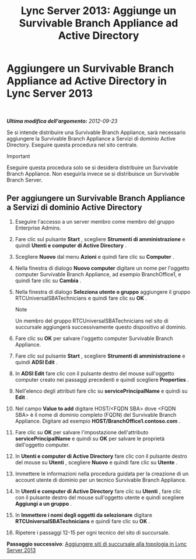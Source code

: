 ﻿---
title: "Lync Server 2013: Aggiunge un Survivable Branch Appliance ad Active Directory"
TOCTitle: Aggiungere un Survivable Branch Appliance ad Active Directory
ms:assetid: 3e63507c-d60b-40ec-8bbe-586b1d707c3e
ms:mtpsurl: https://technet.microsoft.com/it-it/library/Gg425906(v=OCS.15)
ms:contentKeyID: 49300298
ms.date: 08/24/2015
mtps_version: v=OCS.15
ms.translationtype: HT
---

# Aggiungere un Survivable Branch Appliance ad Active Directory in Lync Server 2013

 

_**Ultima modifica dell'argomento:** 2012-09-23_

Se si intende distribuire una Survivable Branch Appliance, sarà necessario aggiungere la Survivable Branch Appliance a Servizi di dominio Active Directory. Eseguire questa procedura nel sito centrale.

> [!IMPORTANT]  
> Eseguire questa procedura solo se si desidera distribuire un Survivable Branch Appliance. Non eseguirla invece se si distribuisce un Survivable Branch Server.

## Per aggiungere un Survivable Branch Appliance a Servizi di dominio Active Directory

1.  Eseguire l'accesso a un server membro come membro del gruppo Enterprise Admins.

2.  Fare clic sul pulsante **Start** , scegliere **Strumenti di amministrazione** e quindi **Utenti e computer di Active Directory** .

3.  Scegliere **Nuovo** dal menu **Azioni** e quindi fare clic su **Computer** .

4.  Nella finestra di dialogo **Nuovo computer** digitare un nome per l'oggetto computer Survivable Branch Appliance, ad esempio BranchOffice1, e quindi fare clic su **Cambia** .

5.  Nella finestra di dialogo **Seleziona utente o gruppo** aggiungere il gruppo RTCUniversalSBATechnicians e quindi fare clic su **OK** .
    

    > [!NOTE]
    > Un membro del gruppo RTCUniversalSBATechnicians nel sito di succursale aggiungerà successivamente questo dispositivo al dominio.



6.  Fare clic su **OK** per salvare l'oggetto computer Survivable Branch Appliance.

7.  Fare clic sul pulsante **Start** , scegliere **Strumenti di amministrazione** e quindi **ADSI Edit** .

8.  In **ADSI Edit** fare clic con il pulsante destro del mouse sull'oggetto computer creato nei passaggi precedenti e quindi scegliere **Properties** .

9.  Nell'elenco degli attributi fare clic su **servicePrincipalName** e quindi su **Edit** .

10. Nel campo **Value to add** digitare HOST/\<FQDN SBA\> dove \<FQDN SBA\> è il nome di dominio completo (FQDN) del Survivable Branch Appliance. Digitare ad esempio **HOST/BranchOffice1.contoso.com** .

11. Fare clic su **OK** per salvare l'impostazione dell'attributo **servicePrincipalName** e quindi su **OK** per salvare le proprietà dell'oggetto computer.

12. In **Utenti e computer di Active Directory** fare clic con il pulsante destro del mouse su **Utenti** , scegliere **Nuovo** e quindi fare clic su **Utente** .

13. Immettere le informazioni nella procedura guidata per la creazione di un account utente di dominio per un tecnico Survivable Branch Appliance.

14. In **Utenti e computer di Active Directory** fare clic su **Utenti** , fare clic con il pulsante destro del mouse sull'oggetto utente e quindi scegliere **Aggiungi a un gruppo** .

15. In **Immettere i nomi degli oggetti da selezionare** digitare **RTCUniversalSBATechnicians** e quindi fare clic su **OK** .

16. Ripetere i passaggi 12-15 per ogni tecnico del sito di succursale.

**Passaggio successivo**: [Aggiungere siti di succursale alla topologia in Lync Server 2013](lync-server-2013-add-branch-sites-to-your-topology.md)

